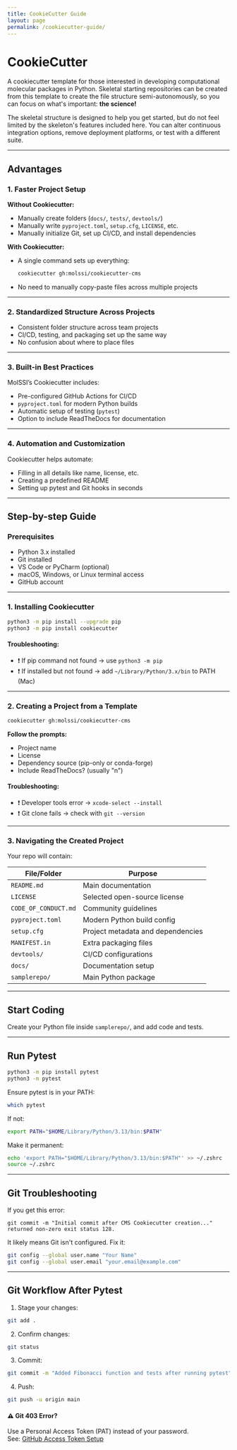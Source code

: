 ```yaml
---
title: CookieCutter Guide
layout: page
permalink: /cookiecutter-guide/
---
```


# CookieCutter

A cookiecutter template for those interested in developing computational molecular packages in Python. Skeletal starting repositories can be created from this template to create the file structure semi-autonomously, so you can focus on what's important: **the science!**

The skeletal structure is designed to help you get started, but do not feel limited by the skeleton's features included here. You can alter continuous integration options, remove deployment platforms, or test with a different suite.

---

## Advantages

### 1. Faster Project Setup

**Without Cookiecutter:**

- Manually create folders (`docs/`, `tests/`, `devtools/`)
- Manually write `pyproject.toml`, `setup.cfg`, `LICENSE`, etc.
- Manually initialize Git, set up CI/CD, and install dependencies

**With Cookiecutter:**

- A single command sets up everything:
  ```bash
  cookiecutter gh:molssi/cookiecutter-cms
  ```
- No need to manually copy-paste files across multiple projects

---

### 2. Standardized Structure Across Projects

- Consistent folder structure across team projects
- CI/CD, testing, and packaging set up the same way
- No confusion about where to place files

---

### 3. Built-in Best Practices

MolSSI’s Cookiecutter includes:

- Pre-configured GitHub Actions for CI/CD
- `pyproject.toml` for modern Python builds
- Automatic setup of testing (`pytest`)
- Option to include ReadTheDocs for documentation

---

### 4. Automation and Customization

Cookiecutter helps automate:

- Filling in all details like name, license, etc.
- Creating a predefined README
- Setting up pytest and Git hooks in seconds

---

## Step-by-step Guide

### Prerequisites

- Python 3.x installed
- Git installed
- VS Code or PyCharm (optional)
- macOS, Windows, or Linux terminal access
- GitHub account

---

### 1. Installing Cookiecutter

```bash
python3 -m pip install --upgrade pip
python3 -m pip install cookiecutter
```

#### Troubleshooting:
- ❗ If pip command not found → use `python3 -m pip`
- ❗ If installed but not found → add `~/Library/Python/3.x/bin` to PATH (Mac)

---

### 2. Creating a Project from a Template

```bash
cookiecutter gh:molssi/cookiecutter-cms
```

**Follow the prompts:**
- Project name
- License
- Dependency source (pip-only or conda-forge)
- Include ReadTheDocs? (usually "n")

#### Troubleshooting:
- ❗ Developer tools error → `xcode-select --install`
- ❗ Git clone fails → check with `git --version`

---

### 3. Navigating the Created Project

Your repo will contain:

| File/Folder          | Purpose                                             |
|----------------------|-----------------------------------------------------|
| `README.md`          | Main documentation                                  |
| `LICENSE`            | Selected open-source license                        |
| `CODE_OF_CONDUCT.md` | Community guidelines                                |
| `pyproject.toml`     | Modern Python build config                          |
| `setup.cfg`          | Project metadata and dependencies                   |
| `MANIFEST.in`        | Extra packaging files                               |
| `devtools/`          | CI/CD configurations                                |
| `docs/`              | Documentation setup                                 |
| `samplerepo/`        | Main Python package                                 |

---

## Start Coding

Create your Python file inside `samplerepo/`, and add code and tests.

---

## Run Pytest

```bash
python3 -m pip install pytest
python3 -m pytest
```

Ensure pytest is in your PATH:

```bash
which pytest
```

If not:

```bash
export PATH="$HOME/Library/Python/3.13/bin:$PATH"
```

Make it permanent:

```bash
echo 'export PATH="$HOME/Library/Python/3.13/bin:$PATH"' >> ~/.zshrc
source ~/.zshrc
```

---

## Git Troubleshooting

If you get this error:

```
git commit -m "Initial commit after CMS Cookiecutter creation..." returned non-zero exit status 128.
```

It likely means Git isn't configured. Fix it:

```bash
git config --global user.name "Your Name"
git config --global user.email "your.email@example.com"
```

---

## Git Workflow After Pytest

1. Stage your changes:
```bash
git add .
```

2. Confirm changes:
```bash
git status
```

3. Commit:
```bash
git commit -m "Added Fibonacci function and tests after running pytest"
```

4. Push:
```bash
git push -u origin main
```

#### ⚠️ Git 403 Error?

Use a Personal Access Token (PAT) instead of your password.  
See: [GitHub Access Token Setup](https://docs.github.com/en/authentication/keeping-your-account-and-data-secure/creating-a-personal-access-token)
